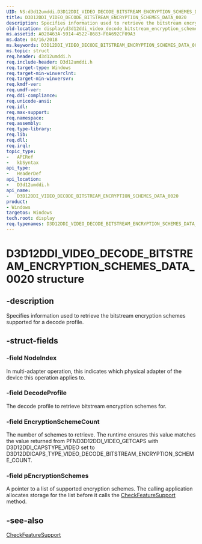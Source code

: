 ```yaml
---
UID: NS:d3d12umddi.D3D12DDI_VIDEO_DECODE_BITSTREAM_ENCRYPTION_SCHEMES_DATA_0020
title: D3D12DDI_VIDEO_DECODE_BITSTREAM_ENCRYPTION_SCHEMES_DATA_0020
description: Specifies information used to retrieve the bitstream encryption schemes supported for a decode profile.
old-location: display\d3d12ddi_video_decode_bitstream_encryption_schemes_data_0010.htm
ms.assetid: A028463A-5914-4522-8683-F0A692CF09A3
ms.date: 04/16/2018
ms.keywords: D3D12DDI_VIDEO_DECODE_BITSTREAM_ENCRYPTION_SCHEMES_DATA_0020, D3D12DDI_VIDEO_DECODE_BITSTREAM_ENCRYPTION_SCHEMES_DATA_0020 structure [Display Devices], d3d12umddi/D3D12DDI_VIDEO_DECODE_BITSTREAM_ENCRYPTION_SCHEMES_DATA_0020, display.d3d12ddi_video_decode_bitstream_encryption_schemes_data_0010
ms.topic: struct
req.header: d3d12umddi.h
req.include-header: D3d12umddi.h
req.target-type: Windows
req.target-min-winverclnt:
req.target-min-winversvr:
req.kmdf-ver:
req.umdf-ver:
req.ddi-compliance:
req.unicode-ansi:
req.idl:
req.max-support:
req.namespace:
req.assembly:
req.type-library:
req.lib:
req.dll:
req.irql:
topic_type:
-	APIRef
-	kbSyntax
api_type:
-	HeaderDef
api_location:
-	D3d12umddi.h
api_name:
-	D3D12DDI_VIDEO_DECODE_BITSTREAM_ENCRYPTION_SCHEMES_DATA_0020
product:
- Windows
targetos: Windows
tech.root: display
req.typenames: D3D12DDI_VIDEO_DECODE_BITSTREAM_ENCRYPTION_SCHEMES_DATA_0020
---
```


# D3D12DDI_VIDEO_DECODE_BITSTREAM_ENCRYPTION_SCHEMES_DATA_0020 structure


## -description


Specifies information used to retrieve the bitstream encryption schemes supported for a decode profile.


## -struct-fields




### -field NodeIndex

In multi-adapter operation, this indicates which physical adapter of the device this operation applies to.


### -field DecodeProfile

The decode profile to retrieve bitstream encryption schemes for.


### -field EncryptionSchemeCount

The number of schemes to retrieve. The runtime ensures this value matches the value returned from PFND3D12DDI_VIDEO_GETCAPS with D3D12DDI_CAPSTYPE_VIDEO set to D3D12DDICAPS_TYPE_VIDEO_DECODE_BITSTREAM_ENCRYPTION_SCHEME_COUNT.


### -field pEncryptionSchemes

A pointer to a list of supported encryption schemes. The calling application allocates storage for the list before it calls the <a href="https://msdn.microsoft.com/2E986E37-30C7-45FE-BC8B-A6DD5670938F">CheckFeatureSupport</a> method.


## -see-also




<a href="https://msdn.microsoft.com/2E986E37-30C7-45FE-BC8B-A6DD5670938F">CheckFeatureSupport</a>




 

 

